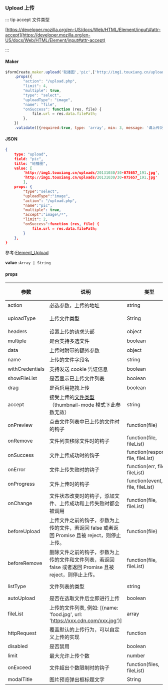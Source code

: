 ### Upload 上传



::: tip accept 文件类型

[https://developer.mozilla.org/en-US/docs/Web/HTML/Element/input\#attr-accept](https://developer.mozilla.org/en-US/docs/Web/HTML/Element/input#attr-accept)

:::

#### Maker
```js
$formCreate.maker.upload('轮播图','pic',['http://img1.touxiang.cn/uploads/20131030/30-075657_191.jpg'])
    .props({
        "action": "/upload.php",
        "limit": 4,
        "multiple": true,
        "type": "select",
        "uploadType": "image",
        "name": "file",
        "onSuccess": function (res, file) {
            file.url = res.data.filePath;
        },
    })
    .validate([{required:true, type: 'array', min: 3, message: '请上传3张图片', trigger: 'change'}])
```

#### JSON
```json
{
    type: "upload",
    field: "pic",
    title: "轮播图",
    value: [
        'http://img1.touxiang.cn/uploads/20131030/30-075657_191.jpg',
        'http://img1.touxiang.cn/uploads/20131030/30-075657_191.jpg'
        ],
    props: {
        "type":"select",
        "uploadType":"image",
        "action": "/upload.php",
        "name":"pic",
        "multiple": true,
        "accept":"image\/*",
        "limit": 2,
        "onSuccess":function (res, file) {
            file.url = res.data.filePath;
        }
    },
}
```


参考:[Element_Upload](http://element-cn.eleme.io/#/zh-CN/component/upload)

**value** :`Array | String`


#### props

| 参数             | 说明                                                         | 类型                               | 可选值                    | 默认值 |
| ---------------- | ------------------------------------------------------------ | ---------------------------------- | ------------------------- | ------ |
| action           | 必选参数，上传的地址                                         | string                             | —                         | —      |
| uploadType | 上传文件类型 | String | image（图片上传），file（文件上传） | —      |
| headers          | 设置上传的请求头部                                           | object                             | —                         | —      |
| multiple         | 是否支持多选文件                                             | boolean                            | —                         | —      |
| data             | 上传时附带的额外参数                                         | object                             | —                         | —      |
| name             | 上传的文件字段名                                             | string                             | —                         | file   |
| withCredentials | 支持发送 cookie 凭证信息                                     | boolean                            | —                         | false  |
| showFileList   | 是否显示已上传文件列表                                       | boolean                            | —                         | true   |
| drag             | 是否启用拖拽上传                                             | boolean                            | —                         | false  |
| accept           | 接受上传的[文件类型](https://developer.mozilla.org/en-US/docs/Web/HTML/Element/input#attr-accept)（thumbnail-mode 模式下此参数无效） | string                             | —                         | —      |
| onPreview       | 点击文件列表中已上传的文件时的钩子                           | function(file)                     | —                         | —      |
| onRemove        | 文件列表移除文件时的钩子                                     | function(file, fileList)           | —                         | —      |
| onSuccess       | 文件上传成功时的钩子                                         | function(response, file, fileList) | —                         | —      |
| onError         | 文件上传失败时的钩子                                         | function(err, file, fileList)      | —                         | —      |
| onProgress      | 文件上传时的钩子                                             | function(event, file, fileList)    | —                         | —      |
| onChange        | 文件状态改变时的钩子，添加文件、上传成功和上传失败时都会被调用 | function(file, fileList)           | —                         | —      |
| beforeUpload    | 上传文件之前的钩子，参数为上传的文件，若返回 false 或者返回 Promise 且被 reject，则停止上传。 | function(file)                     | —                         | —      |
| beforeRemove    | 删除文件之前的钩子，参数为上传的文件和文件列表，若返回 false 或者返回 Promise 且被 reject，则停止上传。 | function(file, fileList)           | —                         | —      |
| listType        | 文件列表的类型                                               | string                             | text/picture/picture-card | text   |
| autoUpload      | 是否在选取文件后立即进行上传                                 | boolean                            | —                         | true   |
| fileList        | 上传的文件列表, 例如: [{name: 'food.jpg', url: 'https://xxx.cdn.com/xxx.jpg'}] | array                              | —                         | []     |
| httpRequest     | 覆盖默认的上传行为，可以自定义上传的实现                     | function                           | —                         | —      |
| disabled         | 是否禁用                                                     | boolean                            | —                         | false  |
| limit            | 最大允许上传个数                                             | number                             | —                         | —      |
| onExceed        | 文件超出个数限制时的钩子                                     | function(files, fileList)          | —                         | -      |
| modalTitle | 图片预览弹出框标题文字 |  String  | 预览 |
